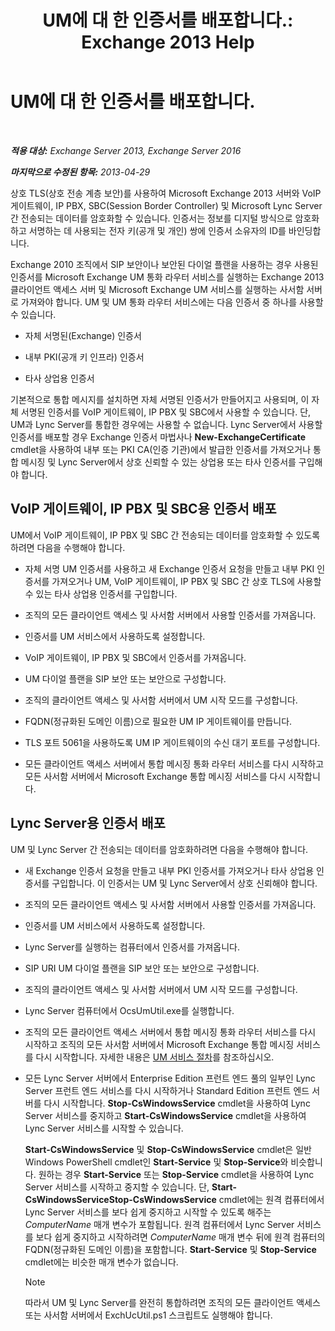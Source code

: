 ﻿---
title: 'UM에 대 한 인증서를 배포합니다.: Exchange 2013 Help'
TOCTitle: UM에 대 한 인증서를 배포합니다.
ms:assetid: 95658f6f-eac2-4674-90e7-f2d3f25c5242
ms:mtpsurl: https://technet.microsoft.com/ko-kr/library/Ee681661(v=EXCHG.150)
ms:contentKeyID: 52058117
ms.date: 05/22/2018
mtps_version: v=EXCHG.150
ms.translationtype: MT
---

# UM에 대 한 인증서를 배포합니다.

 

_**적용 대상:** Exchange Server 2013, Exchange Server 2016_

_**마지막으로 수정된 항목:** 2013-04-29_

상호 TLS(상호 전송 계층 보안)를 사용하여 Microsoft Exchange 2013 서버와 VoIP 게이트웨이, IP PBX, SBC(Session Border Controller) 및 Microsoft Lync Server 간 전송되는 데이터를 암호화할 수 있습니다. 인증서는 정보를 디지털 방식으로 암호화하고 서명하는 데 사용되는 전자 키(공개 및 개인) 쌍에 인증서 소유자의 ID를 바인딩합니다.

Exchange 2010 조직에서 SIP 보안이나 보안된 다이얼 플랜을 사용하는 경우 사용된 인증서를 Microsoft Exchange UM 통화 라우터 서비스를 실행하는 Exchange 2013 클라이언트 액세스 서버 및 Microsoft Exchange UM 서비스를 실행하는 사서함 서버로 가져와야 합니다. UM 및 UM 통화 라우터 서비스에는 다음 인증서 중 하나를 사용할 수 있습니다.

  - 자체 서명된(Exchange) 인증서

  - 내부 PKI(공개 키 인프라) 인증서

  - 타사 상업용 인증서

기본적으로 통합 메시지를 설치하면 자체 서명된 인증서가 만들어지고 사용되며, 이 자체 서명된 인증서를 VoIP 게이트웨이, IP PBX 및 SBC에서 사용할 수 있습니다. 단, UM과 Lync Server를 통합한 경우에는 사용할 수 없습니다. Lync Server에서 사용할 인증서를 배포할 경우 Exchange 인증서 마법사나 **New-ExchangeCertificate** cmdlet을 사용하여 내부 또는 PKI CA(인증 기관)에서 발급한 인증서를 가져오거나 통합 메시징 및 Lync Server에서 상호 신뢰할 수 있는 상업용 또는 타사 인증서를 구입해야 합니다.

## VoIP 게이트웨이, IP PBX 및 SBC용 인증서 배포

UM에서 VoIP 게이트웨이, IP PBX 및 SBC 간 전송되는 데이터를 암호화할 수 있도록 하려면 다음을 수행해야 합니다.

  - 자체 서명 UM 인증서를 사용하고 새 Exchange 인증서 요청을 만들고 내부 PKI 인증서를 가져오거나 UM, VoIP 게이트웨이, IP PBX 및 SBC 간 상호 TLS에 사용할 수 있는 타사 상업용 인증서를 구입합니다.

  - 조직의 모든 클라이언트 액세스 및 사서함 서버에서 사용할 인증서를 가져옵니다.

  - 인증서를 UM 서비스에서 사용하도록 설정합니다.

  - VoIP 게이트웨이, IP PBX 및 SBC에서 인증서를 가져옵니다.

  - UM 다이얼 플랜을 SIP 보안 또는 보안으로 구성합니다.

  - 조직의 클라이언트 액세스 및 사서함 서버에서 UM 시작 모드를 구성합니다.

  - FQDN(정규화된 도메인 이름)으로 필요한 UM IP 게이트웨이를 만듭니다.

  - TLS 포트 5061을 사용하도록 UM IP 게이트웨이의 수신 대기 포트를 구성합니다.

  - 모든 클라이언트 액세스 서버에서 통합 메시징 통화 라우터 서비스를 다시 시작하고 모든 사서함 서버에서 Microsoft Exchange 통합 메시징 서비스를 다시 시작합니다.

## Lync Server용 인증서 배포

UM 및 Lync Server 간 전송되는 데이터를 암호화하려면 다음을 수행해야 합니다.

  - 새 Exchange 인증서 요청을 만들고 내부 PKI 인증서를 가져오거나 타사 상업용 인증서를 구입합니다. 이 인증서는 UM 및 Lync Server에서 상호 신뢰해야 합니다.

  - 조직의 모든 클라이언트 액세스 및 사서함 서버에서 사용할 인증서를 가져옵니다.

  - 인증서를 UM 서비스에서 사용하도록 설정합니다.

  - Lync Server를 실행하는 컴퓨터에서 인증서를 가져옵니다.

  - SIP URI UM 다이얼 플랜을 SIP 보안 또는 보안으로 구성합니다.

  - 조직의 클라이언트 액세스 및 사서함 서버에서 UM 시작 모드를 구성합니다.

  - Lync Server 컴퓨터에서 OcsUmUtil.exe를 실행합니다.

  - 조직의 모든 클라이언트 액세스 서버에서 통합 메시징 통화 라우터 서비스를 다시 시작하고 조직의 모든 사서함 서버에서 Microsoft Exchange 통합 메시징 서비스를 다시 시작합니다. 자세한 내용은 [UM 서비스 절차](um-services-procedures-exchange-2013-help.md)를 참조하십시오.

  - 모든 Lync Server 서버에서 Enterprise Edition 프런트 엔드 풀의 일부인 Lync Server 프런트 엔드 서비스를 다시 시작하거나 Standard Edition 프런트 엔드 서버를 다시 시작합니다. **Stop-CsWindowsService** cmdlet을 사용하여 Lync Server 서비스를 중지하고 **Start-CsWindowsService** cmdlet을 사용하여 Lync Server 서비스를 시작할 수 있습니다.
    
    **Start-CsWindowsService** 및 **Stop-CsWindowsService** cmdlet은 일반 Windows PowerShell cmdlet인 **Start-Service** 및 **Stop-Service**와 비슷합니다. 원하는 경우 **Start-Service** 또는 **Stop-Service** cmdlet을 사용하여 Lync Server 서비스를 시작하고 중지할 수 있습니다. 단, **Start-CsWindowsServiceStop-CsWindowsService** cmdlet에는 원격 컴퓨터에서 Lync Server 서비스를 보다 쉽게 중지하고 시작할 수 있도록 해주는 *ComputerName* 매개 변수가 포함됩니다. 원격 컴퓨터에서 Lync Server 서비스를 보다 쉽게 중지하고 시작하려면 *ComputerName* 매개 변수 뒤에 원격 컴퓨터의 FQDN(정규화된 도메인 이름)을 포함합니다. **Start-Service** 및 **Stop-Service** cmdlet에는 비슷한 매개 변수가 없습니다.
    

    > [!NOTE]
    > 따라서 UM 및 Lync Server를 완전히 통합하려면 조직의 모든 클라이언트 액세스 또는 사서함 서버에서 ExchUcUtil.ps1 스크립트도 실행해야 합니다.


